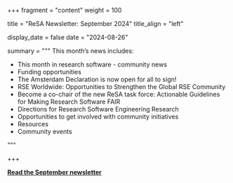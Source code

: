 
+++ 
fragment = "content" 
weight = 100

title = "ReSA Newsletter: September 2024" 
title_align = "left"

display_date = false 
date = "2024-08-26"

summary = """ 
This month’s news includes:

* This month in research software - community news
* Funding opportunities 
* The Amsterdam Declaration is now open for all to sign!
* RSE Worldwide: Opportunities to Strengthen the Global RSE Community
* Become a co-chair of the new ReSA task force: Actionable Guidelines for Making Research Software FAIR
* Directions for Research Software Engineering Research
* Opportunities to get involved with community initiatives
* Resources
* Community events
  
"""

+++

**[Read the September newsletter](https://preview.mailerlite.io/emails/webview/778129/133509948588950793)**


